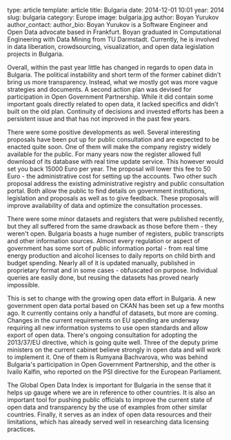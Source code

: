 type: article
template: article
title: Bulgaria
date: 2014-12-01 10:01
year: 2014
slug: bulgaria
category: Europe
image: bulgaria.jpg
author: Boyan Yurukov
author_contact:
author_bio: Boyan Yurukov is a Software Engineer and Open Data advocate based in Frankfurt. Boyan graduated in Computational Engineering with Data Mining from TU Darmstadt. Currently, he is involved in data liberation, crowdsourcing, visualization, and open data legislation projects in Bulgaria.

Overall, within the past year little has changed in regards to open data in Bulgaria. The political instability and short term of the former cabinet didn't bring us more transparency. Instead, what we mostly got was more vague strategies and documents. A second action plan was devised for participation in Open Government Partnership. While it did contain some important goals directly related to open data, it lacked specifics and didn't built on the old plan. Continuity of decisions and invested efforts has been a persistent issue and that has not improved in the past few years.

There were some positive developments as well. Several interesting proposals have been put up for public consultation and are expected to be enacted quite soon. One of them will make the company registry widely available for the public. For many years now the register allowed full download of its database with real time update service. This however would set you back 15000 Euro per year. The proposal will lower this fee to 50 Euro - the administrative cost for setting up the accounts. Two other such proposal address the existing administrative registry and public consultation portal. Both allow the public to find details on government institutions, legislation and proposals as well as to give feedback. These proposals will improve availability of data and optimize the consultation processes.

There were some minor datasets and registers that were published recently, but they all suffered from the same drawback as those before them - they weren't open. Bulgaria boasts a huge number of registers, public transcripts and other information sources. Almost every regulation or aspect of government has some sort of public information portal - from real time energy production and alcohol licenses to daily reports on child birth and budget spending. Nearly all of it is updated manually, published in proprietary format and in some cases - obfuscated on purpose. Individual queries are easily done, but reusing the datasets has proved nearly impossible.

This is set to change with the growing open data effort in Bulgaria. A new government open data portal based on CKAN has been set up a few months ago. It currently contains only a handful of datasets, but more are coming. Changes in the current requirements on EU spending are underway requiring all new information systems to use open standards and allow export of open data. There's ongoing consultation for adopting the 2013/37/EU directive, which is going quite well. Three of the deputy prime ministers on the current cabinet believe strongly in open data and will work to implement it. One of them is Rumyana Bachvarova, who was behind Bulgaria's participation in Open Government Partnership, and the other is Ivailo Kalfin, who reported on the PSI directive for the European Parliament.

The Global Open Data Index is important for Bulgaria in the sense that it helps up gauge where we are in reference to other countries. It is also an important tool for pushing public officials to improve the current state of open data and transparency by the use of examples from other similar countries. Finally, it serves as an index of open data resources and their limitations, which has already served well in researching data licensing practices.
